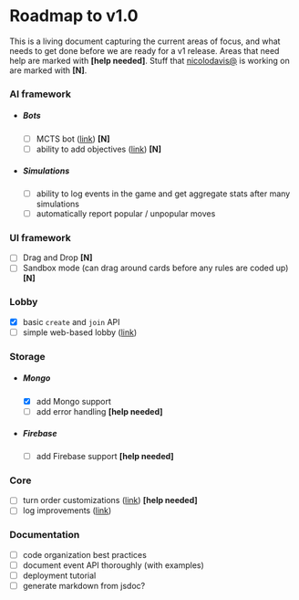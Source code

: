 # Roadmap to v1.0

This is a living document capturing the current areas of focus, and what needs to
get done before we are ready for a v1 release. Areas that need help are marked with
**[help needed]**. Stuff that [nicolodavis@](https://github.com/nicolodavis) is working on
are marked with **[N]**.

### AI framework

* ##### Bots

  * [ ] MCTS bot ([link](https://github.com/google/boardgame.io/issues/7#issuecomment-389453032)) **[N]**
  * [ ] ability to add objectives ([link](https://github.com/google/boardgame.io/issues/7#issuecomment-389453032)) **[N]**

* ##### Simulations
  * [ ] ability to log events in the game and get aggregate stats after many simulations
  * [ ] automatically report popular / unpopular moves

### UI framework

* [ ] Drag and Drop **[N]**
* [ ] Sandbox mode (can drag around cards before any rules are coded up) **[N]**

### Lobby

* [x] basic `create` and `join` API
* [ ] simple web-based lobby ([link](https://github.com/google/boardgame.io/issues/197))

### Storage

* ##### Mongo

  * [x] add Mongo support
  * [ ] add error handling **[help needed]**

* ##### Firebase
  * [ ] add Firebase support **[help needed]**

### Core

* [ ] turn order customizations ([link](https://github.com/google/boardgame.io/issues/154)) **[help needed]**
* [ ] log improvements ([link](https://github.com/google/boardgame.io/issues/206))

### Documentation

* [ ] code organization best practices
* [ ] document event API thoroughly (with examples)
* [ ] deployment tutorial
* [ ] generate markdown from jsdoc?
